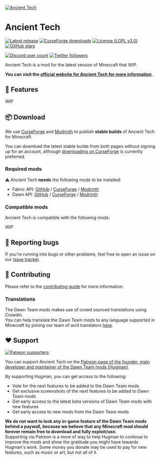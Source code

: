 [![Ancient Tech](https://dawnteammc.github.io/ancient_tech/images/header.png)](https://dawnteammc.github.io/ancient_tech)

# Ancient Tech
[![Latest release](https://img.shields.io/github/release/DawnTeamMC/AncientTech.svg)](https://github.com/DawnTeamMC/AncientTech/releases/latest)
[![CurseForge downloads](http://cf.way2muchnoise.eu/full_ancient-tech_downloads.svg)](https://www.curseforge.com/minecraft/mc-mods/%curseforge_slug%)
[![License (LGPL v3.0)](https://img.shields.io/badge/code%20license-LGPL%20v3.0-green.svg?style=flat-square)](https://www.gnu.org/licenses/lgpl-3.0.en.html)
[![GitHub stars](https://img.shields.io/github/stars/DawnTeamMC/AncientTech.svg?style=flat-square)]()

[![Discord user count](https://img.shields.io/discord/504608980799062036.svg?logoColor=FFFFFF&logo=discord&color=7289DA&style=flat-square)](https://discord.gg/8ksTVJu)
[![Twitter followers](https://img.shields.io/twitter/follow/DawnTeamMC.svg?logo=twitter&label=twitter&style=flat-square)](https://twitter.com/DawnTeamMC)

Ancient Tech is a mod for the latest version of Minecraft that WIP.

**You can visit the [official website for Ancient Tech for more information](https://dawnteammc.github.io/ancient_tech).**

## 👾 Features
WIP

## 📦 Download
We use [CurseForge](https://www.curseforge.com/minecraft/mc-mods/ancient-tech) and [Modrinth](https://modrinth.com/mod/ancient_tech) to publish **stable builds** of Ancient Tech for Minecraft.

You can download the latest stable builds from both pages without signing up for an account, although [downloading on CurseForge](https://www.curseforge.com/minecraft/mc-mods/ancient-tech) is currently preferred.

### Required mods
⚠ Ancient Tech **needs** the following mods to be installed:

- Fabric API: [GitHub](https://github.com/FabricMC/fabric) / [CurseForge](https://www.curseforge.com/minecraft/mc-mods/fabric-api) / [Modrinth](https://modrinth.com/mod/fabric-api)
- Dawn API: [GitHub](https://github.com/DawnTeamMC/DawnAPI) / [CurseForge](https://www.curseforge.com/minecraft/mc-mods/dawn) / [Modrinth](https://modrinth.com/mod/dawn)

### Compatible mods
Ancient Tech is compatible with the following mods:

WIP

## 🐛 Reporting bugs
If you're running into bugs or other problems, feel free to open an issue on our [issue tracker](https://github.com/DawnTeamMC/AncientTech/issues).

## 🔧 Contributing
Please refer to the [contributing guide](https://github.com/DawnTeamMC/AncientTech/blob/master/CONTRIBUTING.md) for more information.

### Translations
The Dawn Team mods makes use of crowd sourced translations using Crowdin.  
You can help translate the Dawn Team mods to any language supported in Minecraft by joining our team of avid translators [here](https://crowdin.com/project/dawnteam).

## ❤️ Support
[![Patreon supporters](https://img.shields.io/endpoint.svg?url=https%3A%2F%2Fshieldsio-patreon.vercel.app%2Fapi%3Fusername%3DHugman%26type%3Dpatrons&style=flat-square)](https://patreon.com/Hugman)

You can support Ancient Tech on the [Patreon page of the founder, main developer and maintainer of the Dawn Team mods (Hugman)](https://patreon.com/Hugman).

By supporting Hugman, you can get access to the following:

- Vote for the next features to be added to the Dawn Team mods
- Get exclusive screenshots of the next features to be added to Dawn Team mods
- Get early access to the latest beta versions of Dawn Team mods with new features
- Get early access to new mods from the Dawn Team mods

**We do not want to lock any in-game feature of the Dawn Team mods behind a paywall, because we believe that any Minecraft mod should forever remain free to download and fully exploit/use.**  
Supporting via Patreon is a more of way to help Hugman to continue to improve the mods and show the gratitude you might have towards Hugman's work.
Some money you donate may be used to pay for new features, such as music or art, but not all of it.
